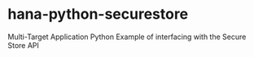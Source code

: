 # hana-python-securestore
Multi-Target Application Python Example of interfacing with the Secure Store API
